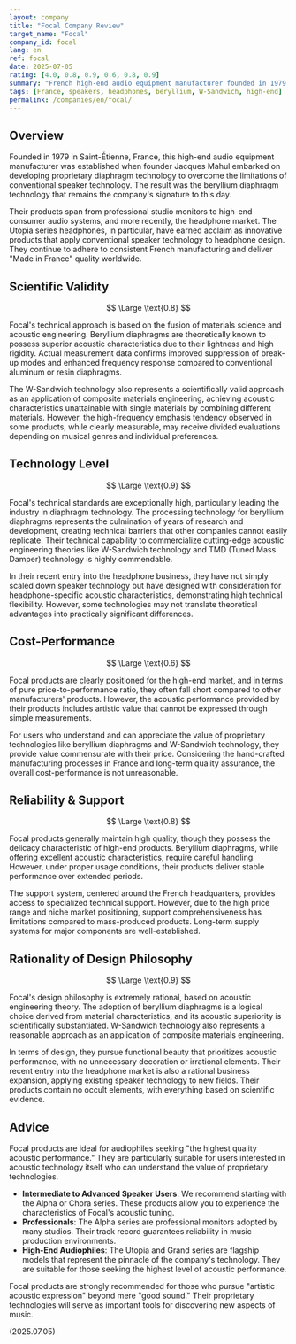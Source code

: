 ```yaml
---
layout: company
title: "Focal Company Review"
target_name: "Focal"
company_id: focal
lang: en
ref: focal
date: 2025-07-05
rating: [4.0, 0.8, 0.9, 0.6, 0.8, 0.9]
summary: "French high-end audio equipment manufacturer founded in 1979. With proprietary beryllium diaphragm technology and W-Sandwich technology, they serve markets from professional to high-end audiophile. Recently entered the headphone market with their acclaimed Utopia series. Consistently manufacturing in Saint-Étienne, France, they continue to deliver \"Made in France\" quality worldwide."
tags: [France, speakers, headphones, beryllium, W-Sandwich, high-end]
permalink: /companies/en/focal/
---
```


## Overview

Founded in 1979 in Saint-Étienne, France, this high-end audio equipment manufacturer was established when founder Jacques Mahul embarked on developing proprietary diaphragm technology to overcome the limitations of conventional speaker technology. The result was the beryllium diaphragm technology that remains the company's signature to this day.

Their products span from professional studio monitors to high-end consumer audio systems, and more recently, the headphone market. The Utopia series headphones, in particular, have earned acclaim as innovative products that apply conventional speaker technology to headphone design. They continue to adhere to consistent French manufacturing and deliver "Made in France" quality worldwide.

## Scientific Validity

$$ \Large \text{0.8} $$

Focal's technical approach is based on the fusion of materials science and acoustic engineering. Beryllium diaphragms are theoretically known to possess superior acoustic characteristics due to their lightness and high rigidity. Actual measurement data confirms improved suppression of break-up modes and enhanced frequency response compared to conventional aluminum or resin diaphragms.

The W-Sandwich technology also represents a scientifically valid approach as an application of composite materials engineering, achieving acoustic characteristics unattainable with single materials by combining different materials. However, the high-frequency emphasis tendency observed in some products, while clearly measurable, may receive divided evaluations depending on musical genres and individual preferences.

## Technology Level

$$ \Large \text{0.9} $$

Focal's technical standards are exceptionally high, particularly leading the industry in diaphragm technology. The processing technology for beryllium diaphragms represents the culmination of years of research and development, creating technical barriers that other companies cannot easily replicate. Their technical capability to commercialize cutting-edge acoustic engineering theories like W-Sandwich technology and TMD (Tuned Mass Damper) technology is highly commendable.

In their recent entry into the headphone business, they have not simply scaled down speaker technology but have designed with consideration for headphone-specific acoustic characteristics, demonstrating high technical flexibility. However, some technologies may not translate theoretical advantages into practically significant differences.

## Cost-Performance

$$ \Large \text{0.6} $$

Focal products are clearly positioned for the high-end market, and in terms of pure price-to-performance ratio, they often fall short compared to other manufacturers' products. However, the acoustic performance provided by their products includes artistic value that cannot be expressed through simple measurements.

For users who understand and can appreciate the value of proprietary technologies like beryllium diaphragms and W-Sandwich technology, they provide value commensurate with their price. Considering the hand-crafted manufacturing processes in France and long-term quality assurance, the overall cost-performance is not unreasonable.

## Reliability & Support

$$ \Large \text{0.8} $$

Focal products generally maintain high quality, though they possess the delicacy characteristic of high-end products. Beryllium diaphragms, while offering excellent acoustic characteristics, require careful handling. However, under proper usage conditions, their products deliver stable performance over extended periods.

The support system, centered around the French headquarters, provides access to specialized technical support. However, due to the high price range and niche market positioning, support comprehensiveness has limitations compared to mass-produced products. Long-term supply systems for major components are well-established.

## Rationality of Design Philosophy

$$ \Large \text{0.9} $$

Focal's design philosophy is extremely rational, based on acoustic engineering theory. The adoption of beryllium diaphragms is a logical choice derived from material characteristics, and its acoustic superiority is scientifically substantiated. W-Sandwich technology also represents a reasonable approach as an application of composite materials engineering.

In terms of design, they pursue functional beauty that prioritizes acoustic performance, with no unnecessary decoration or irrational elements. Their recent entry into the headphone market is also a rational business expansion, applying existing speaker technology to new fields. Their products contain no occult elements, with everything based on scientific evidence.

## Advice

Focal products are ideal for audiophiles seeking "the highest quality acoustic performance." They are particularly suitable for users interested in acoustic technology itself who can understand the value of proprietary technologies.

- **Intermediate to Advanced Speaker Users**: We recommend starting with the Alpha or Chora series. These products allow you to experience the characteristics of Focal's acoustic tuning.
- **Professionals**: The Alpha series are professional monitors adopted by many studios. Their track record guarantees reliability in music production environments.
- **High-End Audiophiles**: The Utopia and Grand series are flagship models that represent the pinnacle of the company's technology. They are suitable for those seeking the highest level of acoustic performance.

Focal products are strongly recommended for those who pursue "artistic acoustic expression" beyond mere "good sound." Their proprietary technologies will serve as important tools for discovering new aspects of music.

(2025.07.05)